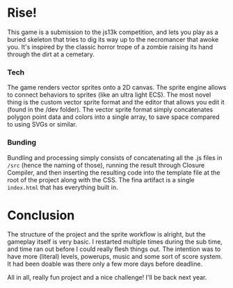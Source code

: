 # Rise!

This game is a submission to the js13k competition, and lets you play as a buried skeleton that tries to dig its way up to the necromancer that awoke you. It's inspired by the classic horror trope of a zombie raising its hand through the dirt at a cemetary.

### Tech

The game renders vector sprites onto a 2D canvas. The sprite engine allows to connect behaviors to sprites (like an ultra light ECS). The most novel thing is the custom vector sprite format and the editor that allows you edit it (found in the /dev folder). The vector sprite format simply concatenates polygon point data and colors into a single array, to save space compared to using SVGs or similar.

### Bunding

Bundling and processing simply consists of concatenating all the .js files in `/src` (hence the naming of those), running the result through Closure Compiler, and then inserting the resulting code into the template file at the root of the project along with the CSS. The fina artifact is a single `index.html` that has everything built in. 

# Conclusion

The structure of the project and the sprite workflow is alright, but the gameplay itself is very basic. I restarted multiple times during the sub time, and time ran out before I could really flesh things out. The intention was to have more (literal) levels, powerups, music and some sort of score system. It had been doable was there only a few more days before deadline.

All in all, really fun project and a nice challenge! I'll be back next year.
